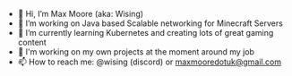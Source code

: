 - 👋 Hi, I’m Max Moore (aka: Wising)
- 👀 I’m working on Java based Scalable networking for Minecraft Servers
- 🌱 I’m currently learning Kubernetes and creating lots of great gaming content
- 💞️ I'm working on my own projects at the moment around my job
- 📫 How to reach me: @wising (discord) or maxmooredotuk@gmail.com
